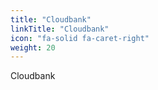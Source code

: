 ```yaml
---
title: "Cloudbank"
linkTitle: "Cloudbank"
icon: "fa-solid fa-caret-right"
weight: 20
---
```



Cloudbank

